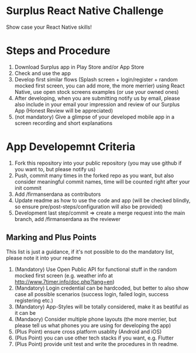 # Surplus React Native Challenge

Show case your React Native skills!

# Steps and Procedure

1. Download Surplus app in Play Store and/or App Store
2. Check and use the app
3. Develop first similar flows (Splash screen + login/register + random mocked first screen, you can add more, the more merrier) using React Native, use open stock screens examples (or use your owned ones)
4. After developing, when you are submitting notify us by email, please also include in your email your impression and review of our Surplus App (Honest Review will be appreciated)
5. (not mandatory) Give a glimpse of your developed mobile app in a screen recording and short explanations

# App Developemnt Criteria

1. Fork this repository into your public repository (you may use github if you want to, but please notify us)
2. Push, commit many times in the forked repo as you want, but also consider meaningful commit names, time will be counted right after your init commit
3. Add /firmanserdana as contributors
4. Update readme as how to use the code and app (will be checked blindly, so ensure pre/post-steps/configuration will also be provided)
5. Development last step/commit => create a merge request into the main branch, add /firmanserdana as the reviewer 

## Marking and Plus Points
This list is just a guidance, if it's not possible to do the mandatory list, please note it into your readme
1. (Mandatory) Use Open Public API for functional stuff in the random mocked first screen (e.g. weather info at http://www.7timer.info/doc.php?lang=en)
2. (Mandatory) Login credential can be hardcoded, but better to also show case all possible scenarios (success login, failed login, success registering etc.)
3. (Mandatory) App-Styles will be totally considered, make it as beatiful as it can be
4. (Mandaory) Consider multiple phone layouts (the more merrier, but please tell us what phones you are using for developing the app)
5. (Plus Point) ensure cross platform usablity (Android and iOS)
6. (Plus Point) you can use other tech stacks if you want, e.g. Flutter
7. (Plus Point) provide unit test and write the procedures in th readme.
